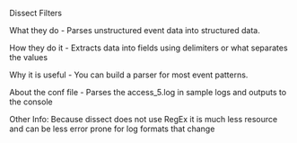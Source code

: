 Dissect Filters

What they do - Parses unstructured event data into structured data.

How they do it - Extracts data into fields using delimiters or what separates the values

Why it is useful - You can build a parser for most event patterns.

About the conf file - Parses the access_5.log in sample logs and outputs to the console

Other Info:
Because dissect does not use RegEx it is much less resource and can be less error prone for log formats that change
